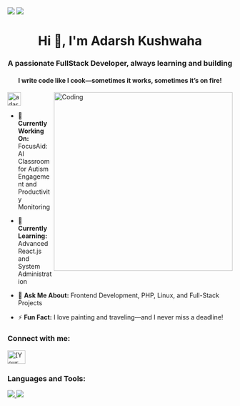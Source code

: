 <img src="https://user-images.githubusercontent.com/74038190/212284100-561aa473-3905-4a80-b561-0d28506553ee.gif" />
<img src="https://user-images.githubusercontent.com/74038190/212284100-561aa473-3905-4a80-b561-0d28506553ee.gif" />


<h1 align="center">Hi 👋, I'm Adarsh Kushwaha</h1>
<h3 align="center">A passionate FullStack Developer, always learning and building</h3>
<h4 align="center">I write code like I cook—sometimes it works, sometimes it’s on fire!</h4>
<img align="right" alt="Coding" width="400" src="https://user-images.githubusercontent.com/74038190/212750996-938b257b-266c-45a7-9af7-655341c0f58b.gif">

<p align="left"> <img src="https://komarev.com/ghpvc/?username=adarshkushwaha&label=Profile%20views&color=0e75b6&style=flat" alt="adarshkushwaha" height="30px"/> </p>

- 🔭 **Currently Working On:** FocusAid: AI Classroom for Autism Engagement and Productivity Monitoring
  
- 🌱 **Currently Learning:** Advanced React.js and System Administration
 
- 💬 **Ask Me About:** Frontend Development, PHP, Linux, and Full-Stack Projects
  
- ⚡ **Fun Fact:** I love painting and traveling—and I never miss a deadline!



<h3 align="left">Connect with me:</h3>
<p align="left">
    <a href="https://www.linkedin.com/in/adarshkush12/" target="blank">
        <img align="center" src="https://raw.githubusercontent.com/rahuldkjain/github-profile-readme-generator/master/src/images/icons/Social/linked-in-alt.svg" alt="[Your LinkedIn Handle]" height="30" width="40" />
    </a>
</p>

<h3 align="left">Languages and Tools:</h3>
<p align="left">
      <a href="https://www.linux.org/" target="_blank" rel="noreferrer">
        <img src="https://camo.githubusercontent.com/09ae62cf2fff2f842a56059ccd98472b596b892f0eeea55a0d1b175abf94fa8d/68747470733a2f2f736b696c6c69636f6e732e6465762f69636f6e733f693d6a6176612c737072696e672c74732c6e6f64656a732c72656163742c6e6578746a732c6d6f6e676f64622c706f7374677265732c707269736d61"/>
    </a>
    <a href="https://git-scm.com/" target="_blank" rel="noreferrer">
        <img src="https://camo.githubusercontent.com/756e0627c88436b80a0da2fd44fcc6735fd562b43cdd69e2c7cd90c67d8a3bcd/68747470733a2f2f736b696c6c69636f6e732e6465762f69636f6e733f693d68746d6c2c6373732c736173732c7461696c77696e642c6a732c7675652c72656475782c64332c6769742c706f73746d616e2c6669676d61"/>
    </a>
</p>

